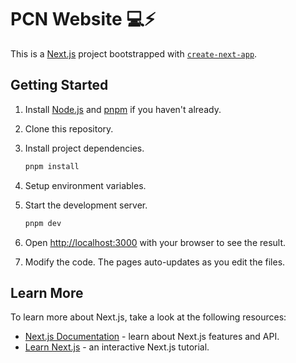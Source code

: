 # PCN Website 💻⚡️

This is a [Next.js](https://nextjs.org/) project bootstrapped with [`create-next-app`](https://github.com/vercel/next.js/tree/canary/packages/create-next-app).

## Getting Started

1. Install [Node.js](https://nodejs.org/en/download/) and [pnpm](https://pnpm.io/installation) if you haven't already.
2. Clone this repository.
3. Install project dependencies.
    ```bash
    pnpm install
    ```
4. Setup environment variables.

5. Start the development server.
    ```bash
    pnpm dev
    ```
6. Open [http://localhost:3000](http://localhost:3000) with your browser to see the result.
7. Modify the code. The pages auto-updates as you edit the files.

## Learn More

To learn more about Next.js, take a look at the following resources:

- [Next.js Documentation](https://nextjs.org/docs) - learn about Next.js features and API.
- [Learn Next.js](https://nextjs.org/learn) - an interactive Next.js tutorial.